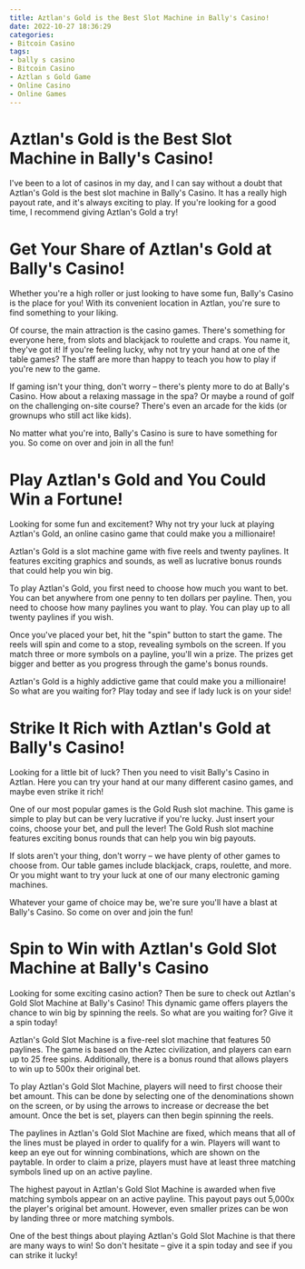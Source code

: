 ```yaml
---
title: Aztlan's Gold is the Best Slot Machine in Bally's Casino!
date: 2022-10-27 18:36:29
categories:
- Bitcoin Casino
tags:
- bally s casino
- Bitcoin Casino
- Aztlan s Gold Game
- Online Casino
- Online Games
---
```



#  Aztlan's Gold is the Best Slot Machine in Bally's Casino!

I've been to a lot of casinos in my day, and I can say without a doubt that Aztlan's Gold is the best slot machine in Bally's Casino. It has a really high payout rate, and it's always exciting to play. If you're looking for a good time, I recommend giving Aztlan's Gold a try!

#  Get Your Share of Aztlan's Gold at Bally's Casino!

Whether you're a high roller or just looking to have some fun, Bally's Casino is the place for you! With its convenient location in Aztlan, you're sure to find something to your liking.

Of course, the main attraction is the casino games. There's something for everyone here, from slots and blackjack to roulette and craps. You name it, they've got it! If you're feeling lucky, why not try your hand at one of the table games? The staff are more than happy to teach you how to play if you're new to the game.

If gaming isn't your thing, don't worry – there's plenty more to do at Bally's Casino. How about a relaxing massage in the spa? Or maybe a round of golf on the challenging on-site course? There's even an arcade for the kids (or grownups who still act like kids).

No matter what you're into, Bally's Casino is sure to have something for you. So come on over and join in all the fun!

#  Play Aztlan's Gold and You Could Win a Fortune!

Looking for some fun and excitement? Why not try your luck at playing Aztlan's Gold, an online casino game that could make you a millionaire!

Aztlan's Gold is a slot machine game with five reels and twenty paylines. It features exciting graphics and sounds, as well as lucrative bonus rounds that could help you win big.

To play Aztlan's Gold, you first need to choose how much you want to bet. You can bet anywhere from one penny to ten dollars per payline. Then, you need to choose how many paylines you want to play. You can play up to all twenty paylines if you wish.

Once you've placed your bet, hit the "spin" button to start the game. The reels will spin and come to a stop, revealing symbols on the screen. If you match three or more symbols on a payline, you'll win a prize. The prizes get bigger and better as you progress through the game's bonus rounds.

Aztlan's Gold is a highly addictive game that could make you a millionaire! So what are you waiting for? Play today and see if lady luck is on your side!

#  Strike It Rich with Aztlan's Gold at Bally's Casino!

Looking for a little bit of luck? Then you need to visit Bally's Casino in Aztlan. Here you can try your hand at our many different casino games, and maybe even strike it rich!

One of our most popular games is the Gold Rush slot machine. This game is simple to play but can be very lucrative if you're lucky. Just insert your coins, choose your bet, and pull the lever! The Gold Rush slot machine features exciting bonus rounds that can help you win big payouts.

If slots aren't your thing, don't worry – we have plenty of other games to choose from. Our table games include blackjack, craps, roulette, and more. Or you might want to try your luck at one of our many electronic gaming machines.

Whatever your game of choice may be, we're sure you'll have a blast at Bally's Casino. So come on over and join the fun!

#  Spin to Win with Aztlan's Gold Slot Machine at Bally's Casino

Looking for some exciting casino action? Then be sure to check out Aztlan's Gold Slot Machine at Bally's Casino! This dynamic game offers players the chance to win big by spinning the reels. So what are you waiting for? Give it a spin today!

Aztlan's Gold Slot Machine is a five-reel slot machine that features 50 paylines. The game is based on the Aztec civilization, and players can earn up to 25 free spins. Additionally, there is a bonus round that allows players to win up to 500x their original bet.

To play Aztlan's Gold Slot Machine, players will need to first choose their bet amount. This can be done by selecting one of the denominations shown on the screen, or by using the arrows to increase or decrease the bet amount. Once the bet is set, players can then begin spinning the reels.

The paylines in Aztlan's Gold Slot Machine are fixed, which means that all of the lines must be played in order to qualify for a win. Players will want to keep an eye out for winning combinations, which are shown on the paytable. In order to claim a prize, players must have at least three matching symbols lined up on an active payline.

The highest payout in Aztlan's Gold Slot Machine is awarded when five matching symbols appear on an active payline. This payout pays out 5,000x the player's original bet amount. However, even smaller prizes can be won by landing three or more matching symbols.

One of the best things about playing Aztlan's Gold Slot Machine is that there are many ways to win! So don't hesitate – give it a spin today and see if you can strike it lucky!